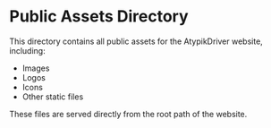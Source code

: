 # Public Assets Directory

This directory contains all public assets for the AtypikDriver website, including:
- Images
- Logos
- Icons
- Other static files

These files are served directly from the root path of the website.
